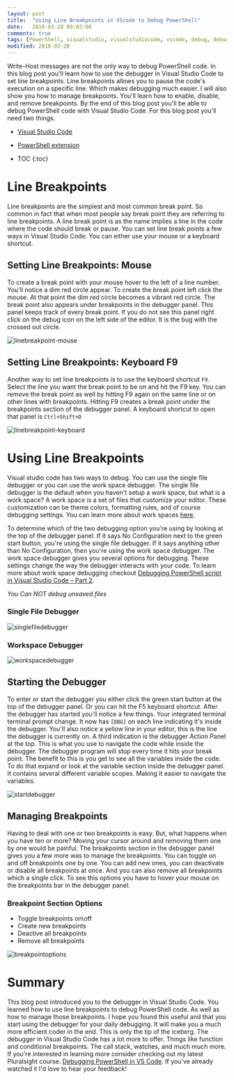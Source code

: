 ```yaml
---
layout: post
title:  "Using Line Breakpoints in VScode to Debug PowerShell"
date:   2018-03-20 09:02:00
comments: true
tags: [PowerShell, visualstudio, visualstudiocode, vscode, debug, debugging, breakpoints, conditional breakpoints, function breakpoints]
modified: 2018-03-20
---
```


Write-Host messages are not the only way to debug PowerShell code. In this blog post you'll learn how to use the debugger in Visual Studio Code to set line breakpoints. Line breakpoints allows you to pause the code's execution on a specific line. Which makes debugging much easier. I will also show you how to manage breakpoints. You'll learn how to enable, disable, and remove breakpoints. By the end of this blog post you'll be able to debug PowerShell code with Visual Studio Code. For this blog post you'll need two things.

* [Visual Studio Code](https://code.visualstudio.com/)
* [PowerShell extension](https://marketplace.visualstudio.com/items?itemName=ms-vscode.PowerShell)

* TOC
{:toc}

# Line Breakpoints


Line breakpoints are the simplest and most common break point. So common in fact that when most people say break point they are referring to line breakpoints. A line break point is as the name implies a line in the code where the code should break or pause. You can set line break points a few ways in Visual Studio Code. You can either use your mouse or a keyboard shortcut.


## Setting Line Breakpoints: Mouse


To create a break point with your mouse hover to the left of a line number. You'll notice a dim red circle appear. To create the break point left click the mouse. At that point the dim red circle becomes a vibrant red circle. The break point also appears under breakpoints in the debugger panel. This panel keeps track of every break point. If you do not see this panel right click on the debug icon on the left side of the editor. It is the bug with the crossed out circle.

![linebreakpoint-mouse](/images/posts/UsingLineBreakpointsVScodeDebugPowerShell/linebreakpoint-mouse.gif "linebreakpoint-mouse")


## Setting Line Breakpoints: Keyboard F9


Another way to set line breakpoints is to use the keyboard shortcut `F9`. Select the line you want the break point to be on and hit the F9 key. You can remove the break point as well by hitting F9 again on the same line or on other lines with breakpoints. Hitting F9 creates a break point under the breakpoints section of the debugger panel. A keyboard shortcut to open that panel is `Ctrl+Shift+D`


![linebreakpoint-keyboard](/images/posts/UsingLineBreakpointsVScodeDebugPowerShell/linebreakpoint-keyboard.gif "linebreakpoint-keyboard")


# Using Line Breakpoints


Visual studio code has two ways to debug. You can use the single file debugger or you can use the work space debugger. The single file debugger is the default when you haven't setup a work space, but what is a work space? A work space is a set of files that customize your editor. These customization can be theme colors, formatting rules, and of course debugging settings. You can learn more about work spaces [here](https://code.visualstudio.com/docs/getstarted/settings).

To determine which of the two debugging option you're using by looking at the top of the debugger panel. If it says No Configuration next to the green start button, you're using the single file debugger. If it says anything other than No Configuration, then you're using the work space debugger. The work space debugger gives you several options for debugging. These settings change the way the debugger interacts with your code. To learn more about work space debugging checkout [Debugging PowerShell script in Visual Studio Code – Part 2](https://blogs.technet.microsoft.com/heyscriptingguy/2017/02/13/debugging-powershell-script-in-visual-studio-code-part-2/).

_You Can NOT debug unsaved files_


### Single File Debugger


![singlefiledebugger](/images/posts/UsingLineBreakpointsVScodeDebugPowerShell/singlefiledebugger.png "singlefiledebugger")


### Workspace Debugger

![workspacedebugger](/images/posts/UsingLineBreakpointsVScodeDebugPowerShell/workspacedebugger.png "workspacedebugger")


## Starting the Debugger


To enter or start the debugger you either click the green start button at the top of the debugger panel. Or you can hit the F5 keyboard shortcut. After the debugger has started you'll notice a few things. Your integrated terminal terminal prompt change. It now has `[DBG]` on each line indicating it's inside the debugger. You'll also notice a yellow line in your editor, this is the line the debugger is currently on. A third indication is the debugger Action Panel at the top. This is what you use to navigate the code while inside the debugger. The debugger program will stop every time it hits your break point. The benefit to this is you get to see all the variables inside the code. To do that expand or look at the variable section inside the debugger panel. It contains several different variable scopes. Making it easier to navigate the variables.


![startdebugger](/images/posts/UsingLineBreakpointsVScodeDebugPowerShell/startdebugger.png "startdebugger")


## Managing Breakpoints


Having to deal with one or two breakpoints is easy. But, what happens when you have ten or more? Moving your cursor around and removing them one by one would be painful.
The breakpoints section in the debugger panel gives you a few more was to manage the breakpoints. You can toggle on and off breakpoints one by one. You can add new ones, you can deactivate or disable all breakpoints at once. And you can also remove all breakpoints which a single click. To see this options you have to hover your mouse on the breakpoints bar in the debugger panel.

### Breakpoint Section Options


* Toggle breakpoints on\off
* Create new breakpoints
* Deactive all breakpoints
* Remove all breakpoints


![breakpointoptions](/images/posts/UsingLineBreakpointsVScodeDebugPowerShell/breakpointoptions.png "breakpointoptions")

# Summary


This blog post introduced you to the debugger in Visual Studio Code. You learned how to use line breakpoints to debug PowerShell code. As well as how to manage those breakpoints. I hope you found this useful and that you start using the debugger for your daily debugging. It will make you a much more efficient coder in the end.  This is only the tip of the iceberg. The debugger in Visual Studio Code has a lot more to offer. Things like function and conditional breakpoints. The call stack, watches, and much much more. If you're interested in learning more consider checking out my latest Pluralsight course.  [Debugging PowerShell in VS Code](https://app.pluralsight.com/library/courses/debugging-powershell-vs-code). If you've already watched it I'd love to hear your feedback!
